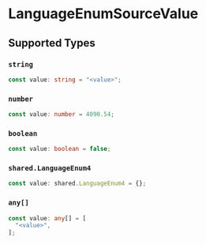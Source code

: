 # LanguageEnumSourceValue


## Supported Types

### `string`

```typescript
const value: string = "<value>";
```

### `number`

```typescript
const value: number = 4090.54;
```

### `boolean`

```typescript
const value: boolean = false;
```

### `shared.LanguageEnum4`

```typescript
const value: shared.LanguageEnum4 = {};
```

### `any[]`

```typescript
const value: any[] = [
  "<value>",
];
```

